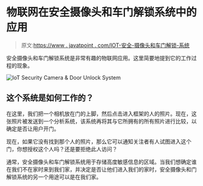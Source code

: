# 物联网在安全摄像头和车门解锁系统中的应用

> 原文:[https://www . javatpoint . com/IOT-安全-摄像头和车门解锁-系统](https://www.javatpoint.com/iot-security-camera-and-door-unlock-system)

安全摄像头和车门解锁系统是非常有趣的物联网应用。这里简要地提到它的工作过程的现象。

![IoT Security Camera & Door Unlock System](../Images/f4630f2cb988f0b3ec88f3034440416a.png)

## 这个系统是如何工作的？

在这里，我们把一个相机放在门的上脚，然后点击进入框架的人的照片。现在，这张照片被发送到一个分析系统，该系统再将其与它所拥有的所有照片进行比较，以确定是否让用户开门。

现在，如果它没有找到那个人的照片，那么它可以通知关注者有人试图进入这个门，你想授权这个人吗？还是要拒绝此人访问？

通常，安全摄像头和车门解锁系统用于存储高度敏感信息的区域。当我们想确定谁在我们不在家时来到我们家，并决定是否让他们进入我们的家时，安全摄像头和门解锁系统的另一个用途可以是在我们家。
